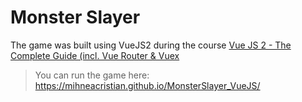 # Monster Slayer
The game was built using VueJS2 during the course [Vue JS 2 - The Complete Guide (incl. Vue Router & Vuex](https://www.udemy.com/course/vuejs-2-the-complete-guide/)
> You can run the game here: https://mihneacristian.github.io/MonsterSlayer_VueJS/
